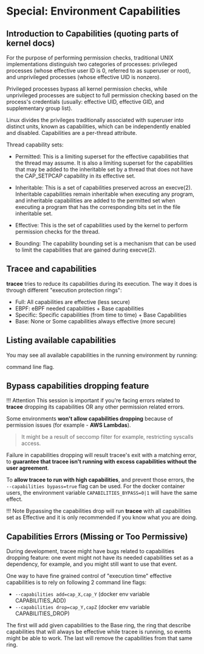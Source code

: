 # Special: Environment Capabilities

## Introduction to Capabilities (quoting parts of kernel docs)

For the purpose of performing permission checks, traditional UNIX
implementations distinguish two categories of processes: privileged processes
(whose effective user ID is 0, referred to as superuser or root), and
unprivileged processes (whose effective UID is nonzero).

Privileged processes bypass all kernel permission checks, while unprivileged
processes are subject to full permission checking based on the process's
credentials (usually: effective UID, effective GID, and supplementary group
list).

Linux divides the privileges traditionally associated with superuser into
distinct units, known as capabilities, which can be independently enabled and
disabled. Capabilities are a per-thread attribute.

Thread capability sets:

* Permitted: This is a limiting superset for the effective capabilities that the
thread may assume. It is also a limiting superset for the capabilities that
may be added to the inheritable set by a thread that does not have the
CAP_SETPCAP capability in its effective set.

* Inheritable: This is a set of capabilities preserved across an execve(2).
Inheritable capabilities remain inheritable when executing any program, and
inheritable capabilities are added to the permitted set when executing a
program that has the corresponding bits set in the file inheritable
set.

* Effective: This is the set of capabilities used by the kernel to perform
permission checks for the thread.

* Bounding: The capability bounding set is a mechanism that can be used to limit
the capabilities that are gained during execve(2).

## Tracee and capabilities

**tracee** tries to reduce its capabilities during its execution. The way it
does is through different "execution protection rings":

* Full:     All capabilities are effective (less secure)
* EBPF:     eBPF needed capabilities + Base capabilities
* Specific: Specific capabilities (from time to time) + Base Capabilities
* Base:     None or Some capabilities always effective (more secure)

## Listing available capabilities

You may see all available capabilities in the running environment by running:

<!-- TODO: build man page -->
<!-- ```console
man tracee-capabilities
``` -->

command line flag.

## Bypass capabilities dropping feature

!!! Attention
    This session is important if you're facing errors related to **tracee**
    dropping its capabilities OR any other permission related errors.

Some environments **won't allow capabilities dropping** because of permission
issues (for example - **AWS Lambdas**).

> It might be a result of seccomp filter for example, restricting syscalls
> access.

Failure in capabilities dropping will result tracee's exit with a matching
error, to **guarantee that tracee isn't running with excess capabilities
without the user agreement**.

To **allow tracee to run with high capabilities**, and prevent those errors, the
`--capabilities bypass=true` flag can be used. For the docker container users,
the environment variable `CAPABILITIES_BYPASS=0|1` will have the same effect.

!!! Note
    Bypassing the capabilities drop will run **tracee** with all capabilities
    set as Effective and it is only recommended if you know what you are doing.

## Capabilities Errors (Missing or Too Permissive)

During development, tracee might have bugs related to capabilities dropping
feature: one event might not have its needed capabilities set as a dependency,
for example, and you might still want to use that event.

One way to have fine grained control of "execution time" effective capabilities
is to rely on following 2 command line flags:

- `--capabilities add=cap_X,cap_Y` (docker env variable CAPABILITIES_ADD)
- `--capabilities drop=cap_Y,capZ` (docker env variable CAPABILITIES_DROP)

The first will add given capabilities to the Base ring, the ring that describe
capabilities that will always be effective while tracee is running, so events
might be able to work. The last will remove the capabilities from that same
ring.
